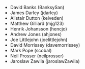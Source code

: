 * David Banks (BanksySan)
* James Darley (jdarley)
* Alistair Dutton (kelveden)
* Matthew Gilliard (mjg123)
* Henrik Johansson (hencjo)
* Andrew Jones (ahjones)
* Joe Littlejohn (joelittlejohn)
* David Morrissey (davemorrissey)
* Mark Pope (scobal)
* Neil Prosser (neilprosser)
* Jaroslaw Zawila (jaroslawZawila)

